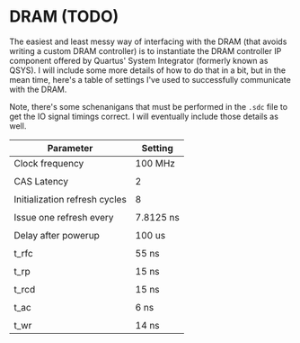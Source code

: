 # DRAM (TODO)

The easiest and least messy way of interfacing with the DRAM (that avoids 
writing a custom DRAM controller) is to instantiate the DRAM controller IP 
component offered by Quartus' System Integrator (formerly known as QSYS). I will
include some more details of how to do that in a bit, but in the mean time, 
here's a table of settings I've used to successfully communicate with the DRAM.

Note, there's some schenanigans that must be performed in the `.sdc` file to
get the IO signal timings correct. I will eventually include those details
as well.

| Parameter                       | Setting   |
|---------------------------------|-----------|
| Clock frequency                 | 100 MHz   |
|                                 |           |
| CAS Latency                     | 2         |
|                                 |           |
| Initialization refresh cycles   | 8         |
|                                 |           |
| Issue one refresh every         | 7.8125 ns |
|                                 |           |
| Delay after powerup             | 100 us    |
|                                 |           |
| t\_rfc                          | 55 ns     |
|                                 |           |
| t\_rp                           | 15 ns     |
|                                 |           |
| t\_rcd                          | 15 ns     |
|                                 |           |
| t\_ac                           | 6 ns      |
|                                 |           |
| t\_wr                           | 14 ns     |
